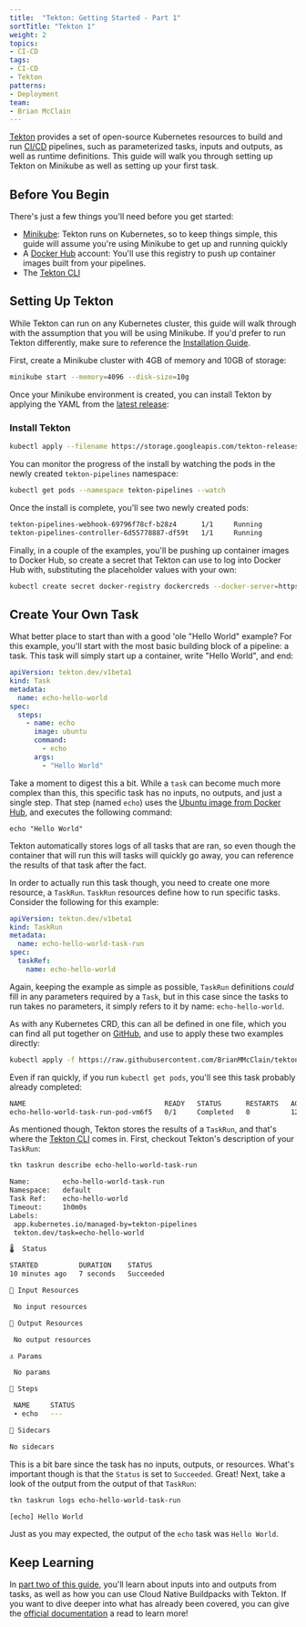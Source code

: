 ```yaml
---
title:  "Tekton: Getting Started - Part 1"
sortTitle: "Tekton 1"
weight: 2
topics:
- CI-CD
tags:
- CI-CD
- Tekton
patterns:
- Deployment
team:
- Brian McClain
---
```


[Tekton](https://github.com/tektoncd/pipeline) provides a set of open-source Kubernetes resources to build and run [CI/CD](/guides/ci-cd/ci-cd-what-is/) pipelines, such as parameterized tasks, inputs and outputs, as well as runtime definitions. This guide will walk you through setting up Tekton on Minikube as well as setting up your first task.

## Before You Begin

There's just a few things you'll need before you get started:

- [Minikube](https://kubernetes.io/docs/tasks/tools/install-minikube/): Tekton runs on Kubernetes, so to keep things simple, this guide will assume you're using Minikube to get up and running quickly
- A [Docker Hub](https://hub.docker.com/) account: You'll use this registry to push up container images built from your pipelines.
- The [Tekton CLI](https://github.com/tektoncd/cli)

## Setting Up Tekton

While Tekton can run on any Kubernetes cluster, this guide will walk through with the assumption that you will be using Minikube. If you'd prefer to run Tekton differently, make sure to reference the [Installation Guide](https://github.com/tektoncd/pipeline/blob/master/docs/install.md).

First, create a Minikube cluster with 4GB of memory and 10GB of storage:

```bash
minikube start --memory=4096 --disk-size=10g
```

Once your Minikube environment is created, you can install Tekton by applying the YAML from the [latest release](https://github.com/tektoncd/pipeline/releases):

### Install Tekton
```bash
kubectl apply --filename https://storage.googleapis.com/tekton-releases/pipeline/latest/release.yaml
```

You can monitor the progress of the install by watching the pods in the newly created `tekton-pipelines` namespace:

```bash
kubectl get pods --namespace tekton-pipelines --watch
```

Once the install is complete, you'll see two newly created pods: 

```bash
tekton-pipelines-webhook-69796f78cf-b28z4      1/1     Running             0          9s
tekton-pipelines-controller-6d55778887-df59t   1/1     Running             0          13s
```

Finally, in a couple of the examples, you'll be pushing up container images to Docker Hub, so create a secret that Tekton can use to log into Docker Hub with, substituting the placeholder values with your own:

```bash
kubectl create secret docker-registry dockercreds --docker-server=https://index.docker.io/v1/ --docker-username=<DOCKERHUB_USERNAME> --docker-password=<DOCKERHUB_PASSWORD> --docker-email <DOCKERHUB_EMAIL>
```


## Create Your Own Task

What better place to start than with a good 'ole "Hello World" example? For this example, you'll start with the most basic building block of a pipeline: a task. This task will simply start up a container, write "Hello World", and end:

```yaml
apiVersion: tekton.dev/v1beta1
kind: Task
metadata:
  name: echo-hello-world
spec:
  steps:
    - name: echo
      image: ubuntu
      command:
        - echo
      args:
        - "Hello World"
```

Take a moment to digest this a bit. While a `task` can become much more complex than this, this specific task has no inputs, no outputs, and just a single step. That step (named `echo`) uses the [Ubuntu image from Docker Hub](https://hub.docker.com/_/ubuntu), and executes the following command:

`echo "Hello World"`

Tekton automatically stores logs of all tasks that are ran, so even though the container that will run this will tasks will quickly go away, you can reference the results of that task after the fact.

In order to actually run this task though, you need to create one more resource, a `TaskRun`. `TaskRun` resources define how to run specific tasks. Consider the following for this example:

```yaml
apiVersion: tekton.dev/v1beta1
kind: TaskRun
metadata:
  name: echo-hello-world-task-run
spec:
  taskRef:
    name: echo-hello-world
```

Again, keeping the example as simple as possible, `TaskRun` definitions _could_ fill in any parameters required by a `Task`, but in this case since the tasks to run takes no parameters, it simply refers to it by name: `echo-hello-world`.

As with any Kubernetes CRD, this can all be defined in one file, which you can find all put together on [GitHub](https://github.com/BrianMMcClain/tekton-examples/blob/master/hello-task.yml), and use to apply these two examples directly:

```bash
kubectl apply -f https://raw.githubusercontent.com/BrianMMcClain/tekton-examples/master/hello-task.yml
```

Even if ran quickly, if you run `kubectl get pods`, you'll see this task probably already completed:

```bash
NAME                                  READY   STATUS      RESTARTS   AGE
echo-hello-world-task-run-pod-vm6f5   0/1     Completed   0          12s
```

As mentioned though, Tekton stores the results of a `TaskRun`, and that's where the [Tekton CLI](https://github.com/tektoncd/cli) comes in. First, checkout Tekton's description of your `TaskRun`:

```bash
tkn taskrun describe echo-hello-world-task-run
```

```bash
Name:        echo-hello-world-task-run
Namespace:   default
Task Ref:    echo-hello-world
Timeout:     1h0m0s
Labels:
 app.kubernetes.io/managed-by=tekton-pipelines
 tekton.dev/task=echo-hello-world

🌡️  Status

STARTED          DURATION    STATUS
10 minutes ago   7 seconds   Succeeded

📨 Input Resources

 No input resources

📡 Output Resources

 No output resources

⚓ Params

 No params

🦶 Steps

 NAME     STATUS
 ∙ echo   ---

🚗 Sidecars

No sidecars
```

This is a bit bare since the task has no inputs, outputs, or resources. What's important though is that the `Status` is set to `Succeeded`. Great! Next, take a look of the output from the output of that `TaskRun`:

```bash
tkn taskrun logs echo-hello-world-task-run
```

```bash
[echo] Hello World
```

Just as you may expected, the output of the `echo` task was `Hello World`. 

## Keep Learning

In [part two of this guide](/guides/ci-cd/tekton-gs-p2/), you'll learn about inputs into and outputs from tasks, as well as how you can use Cloud Native Buildpacks with Tekton. If you want to dive deeper into what has already been covered, you can give the [official documentation](https://github.com/tektoncd/pipeline#-tekton-pipelines) a read to learn more!
